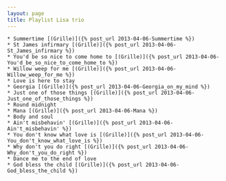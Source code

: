 ```yaml
---
layout: page
title: Playlist Lisa trio
---
```


 	* Summertime [(Grille)]({% post_url 2013-04-06-Summertime %})
 	* St James infirmary [(Grille)]({% post_url 2013-04-06-St_James_infirmary %})
 	* You'd be so nice to come home to [(Grille)]({% post_url 2013-04-06-You'd_be_so_nice_to_come_home_to %})
 	* Willow weep for me [(Grille)]({% post_url 2013-04-06-Willow_weep_for_me %})
 	* Love is here to stay 
 	* Georgia [(Grille)]({% post_url 2013-04-06-Georgia_on_my_mind %})
 	* Just one of those things [(Grille)]({% post_url 2013-04-06-Just_one_of_those_things %})
 	* Round midnight 
 	* Mana [(Grille)]({% post_url 2013-04-06-Mana %})
 	* Body and soul 
 	* Ain't misbehavin' [(Grille)]({% post_url 2013-04-06-Ain't_misbehavin' %})
 	* You don't know what love is [(Grille)]({% post_url 2013-04-06-You_don't_know_what_love_is %})
 	* Why don't you do right [(Grille)]({% post_url 2013-04-06-Why_don't_you_do_right %})
 	* Dance me to the end of love 
 	* God bless the child [(Grille)]({% post_url 2013-04-06-God_bless_the_child %})